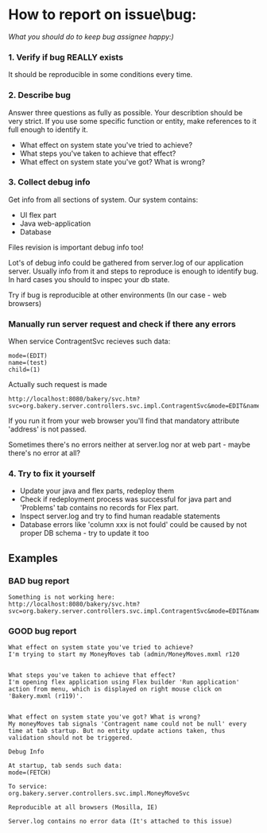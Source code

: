 # How to report on issue\bug: #
_What you should do to keep bug assignee happy:)_
### 1. Verify if bug REALLY exists ###
It should be reproducible in some conditions every time.


### 2. Describe bug ###
Answer three questions as fully as possible. Your describtion should be very strict. If you use some specific function or entity, make references to it full enough to identify it.

  * What effect on system state you've tried to achieve?
  * What steps you've taken to achieve that effect?
  * What effect on system state you've got? What is wrong?


### 3. Collect debug info ###
Get info from all sections of system. Our system contains:
  * UI flex part
  * Java web-application
  * Database

Files revision is important debug info too!

Lot's of debug info could be gathered from server.log of our application server. Usually info from it and steps to reproduce is enough to identify bug. In hard cases you should to inspec your db state.

Try if bug is reproducible at other environments (In our case - web browsers)

### Manually run server request and check if there any errors ###
When service ContragentSvc recieves such data:
```
mode=(EDIT)
name=(test)
child=(1)
```

Actually such request is made
```
http://localhost:8080/bakery/svc.htm?svc=org.bakery.server.controllers.svc.impl.ContragentSvc&mode=EDIT&name=test&child=1
```

If you run it from your web browser you'll find that mandatory attribute 'address' is not passed.

Sometimes there's no errors neither at server.log nor at web part - maybe there's no error at all?

### 4. Try to fix it yourself ###
  * Update your java and flex parts, redeploy them
  * Check if redeployment process was successful for java part and 'Problems' tab contains no records for Flex part.
  * Inspect server.log and try to find human readable statements
  * Database errors like 'column xxx is not fould' could be caused by not proper DB schema - try to update it too

## Examples ##
### BAD bug report ###
```
Something is not working here:
http://localhost:8080/bakery/svc.htm?svc=org.bakery.server.controllers.svc.impl.ContragentSvc&mode=EDIT&name=test&child=1
```


### GOOD bug report ###
```
What effect on system state you've tried to achieve?
I'm trying to start my MoneyMoves tab (admin/MoneyMoves.mxml r120


What steps you've taken to achieve that effect?
I'm opening flex application using Flex builder 'Run application' action from menu, which is displayed on right mouse click on 'Bakery.mxml (r119)'.


What effect on system state you've got? What is wrong?
My moneyMoves tab signals 'Contragent name could not be null' every time at tab startup. But no entity update actions taken, thus validation should not be triggered.

Debug Info

At startup, tab sends such data:
mode=(FETCH)

To service:
org.bakery.server.controllers.svc.impl.MoneyMoveSvc

Reproducible at all browsers (Mosilla, IE)

Server.log contains no error data (It's attached to this issue)
```